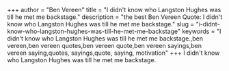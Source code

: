 +++
author = "Ben Vereen"
title = "I didn't know who Langston Hughes was till he met me backstage."
description = "the best Ben Vereen Quote: I didn't know who Langston Hughes was till he met me backstage."
slug = "i-didnt-know-who-langston-hughes-was-till-he-met-me-backstage"
keywords = "I didn't know who Langston Hughes was till he met me backstage.,ben vereen,ben vereen quotes,ben vereen quote,ben vereen sayings,ben vereen saying,quotes, sayings,quote, saying, motivation"
+++
I didn't know who Langston Hughes was till he met me backstage.
